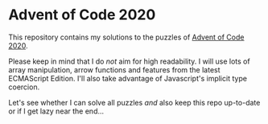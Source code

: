 # Advent of Code 2020 #

This repository contains my solutions to the puzzles of [Advent of Code 2020](https://adventofcode.com/2020).

Please keep in mind that I do *not* aim for high readability. I will use lots of array manipulation, arrow functions and features from the latest ECMAScript Edition. I'll also take advantage of Javascript's implicit type coercion.

Let's see whether I can solve all puzzles *and* also keep this repo up-to-date or if I get lazy near the end...
